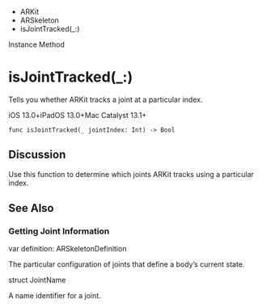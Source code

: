 

- ARKit
- ARSkeleton
-  isJointTracked(\_:) 

Instance Method

# isJointTracked(\_:)

Tells you whether ARKit tracks a joint at a particular index.

iOS 13.0+iPadOS 13.0+Mac Catalyst 13.1+

``` source
func isJointTracked(_ jointIndex: Int) -> Bool
```

## Discussion

Use this function to determine which joints ARKit tracks using a particular index.

## See Also

### Getting Joint Information

var definition: ARSkeletonDefinition

The particular configuration of joints that define a body’s current state.

struct JointName

A name identifier for a joint.

